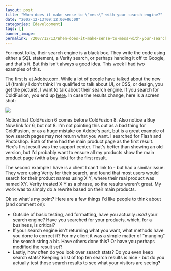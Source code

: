 ```yaml
---
layout: post
title: "When does it make sense to \"mess\" with your search engine?"
date: "2007-12-13T09:12:00+06:00"
categories: [development]
tags: []
banner_image: 
permalink: /2007/12/13/When-does-it-make-sense-to-mess-with-your-search-engine
---
```


For most folks, their search engine is a black box. They write the code using either a SQL statement, a Verity search, or perhaps handing it off to Google, and that's it. But this isn't always a good idea. This week I had two examples of this.

The first is at <a href="http://www.adobe.com">Adobe.com</a>. While a lot of people have talked about the new UI (frankly I don't think I'm qualified to talk about UI, or CSS, or design, you get the picture), I want to talk about their search engine. If you search for ColdFusion, you end up <a href="http://www.adobe.com/cfusion/search/index.cfm?loc=en_us&term=coldfusion">here</a>. In case the results change, here is a screen shot:

<img src="https://static.raymondcamden.com/images/Picture 7.png">

Notice that ColdFusion 6 comes before ColdFusion 8. Also notice a Buy Now link for 6, but not 8. I'm not pointing this out as a bad thing for ColdFusion, or as a huge mistake on Adobe's part, but is a great example of how search pages may not return what you want. I searched for Flash and Photoshop. Both of them had the main product page as the first result. Flex's first result was the support center. That's better than showing an old version, but I'd probably want to ensure all my products show the main product page (with a buy link) for the first result.

The second example I have is a client I can't link to - but had a similar issue. They were using Verity for their search, and found that most users would search for their product names using X Y, where their real product was named XY. Verity treated X Y as a phrase, so the results weren't great. My work was to simply do a rewrite based on their main products.

Ok so what's my point? Here are a few things I'd like people to think about (and comment on):

<ul>
<li>Outside of basic testing, and formatting, have you actually <i>used</i> your search engine? Have you searched for your products, which, for a business, is critical?
<li>If your search engine isn't returning what you want, what methods have you done to correct it? For my client it was a simple matter of "munging" the search string a bit. Have others done this? Or have you perhaps modified the result set?
<li>Lastly, how often do you look over search stats? Do you even keep search stats? Keeping a list of top ten search results is nice - but do you actually test those search results to see what your visitors are seeing?
</ul>
